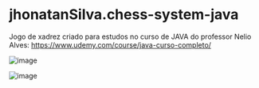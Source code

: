 # jhonatanSilva.chess-system-java

Jogo de xadrez criado para estudos no curso de JAVA do professor Nelio Alves: https://www.udemy.com/course/java-curso-completo/

![image](https://user-images.githubusercontent.com/42700240/133787564-7e1761f2-7379-4b92-86e6-3e82054aa1bb.png) 

![image](https://user-images.githubusercontent.com/42700240/133787773-8c47e952-35b8-4011-8693-d0f85fb9fb04.png)


